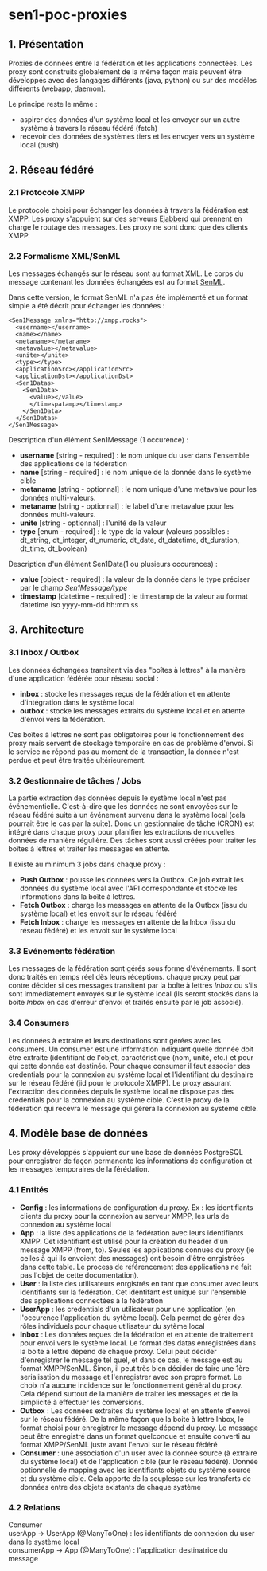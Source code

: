 # sen1-poc-proxies

## 1. Présentation

Proxies de données entre la fédération et les applications connectées. Les proxy
sont construits globalement de la même façon mais peuvent être développés avec des
langages différents (java, python) ou sur des modèles différents (webapp, daemon).

Le principe reste le même :
- aspirer des données d'un système local  et les envoyer sur un autre système à
travers le réseau fédéré (fetch)
- recevoir des données de systèmes tiers et les envoyer vers un système local (push)

## 2. Réseau fédéré

### 2.1 Protocole XMPP

Le protocole choisi pour échanger les données à travers la fédération est XMPP.
Les proxy s'appuient sur des serveurs [Ejabberd](https://www.ejabberd.im/) qui
prennent en charge le routage des messages. Les proxy ne sont donc que des clients
XMPP.

### 2.2 Formalisme XML/SenML

Les messages échangés sur le réseau sont au format XML. Le corps du message
contenant les données échangées est au format [SenML](https://tools.ietf.org/html/draft-ietf-core-senml-16).

Dans cette version, le format SenML n'a pas été implémenté et un format simple a
été décrit pour échanger les données :

    <Sen1Message xmlns="http://xmpp.rocks">
      <username></username>
      <name></name>
      <metaname></metaname>
      <metavalue></metavalue>
      <unite></unite>
      <type></type>
      <applicationSrc></applicationSrc>
      <applicationDst></applicationDst>
      <Sen1Datas>
        <Sen1Data>
          <value></value>
          </timespatamp></timestamp>
        </Sen1Data>
      </Sen1Datas>
    </Sen1Message>

Description d'un élément Sen1Message (1 occurence) :

- **username** [string - required] : le nom unique du user dans l'ensemble des applications de la fédération
- **name** [string - required] : le nom unique de la donnée dans le système cible
- **metaname** [string - optionnal] : le nom unique d'une metavalue pour les données multi-valeurs. 
- **metaname** [string - optionnal] : le label d'une metavalue pour les données multi-valeurs. 
- **unite** [string - optionnal] : l'unité de la valeur
- **type** [enum - required] : le type de la valeur (valeurs possibles : dt_string,
dt_integer, dt_numeric, dt_date, dt_datetime, dt_duration, dt_time, dt_boolean)

Description d'un élément Sen1Data(1 ou plusieurs occurences) :

- **value** [object - required] : la valeur de la donnée dans le type préciser par le champ _Sen1Message/type_
- **timestamp** [datetime - required] : le timestamp de la valeur au format datetime iso
yyyy-mm-dd hh:mm:ss

## 3. Architecture

### 3.1 Inbox / Outbox

Les données échangées transitent via des "boîtes à lettres" à la manière d'une
application fédérée pour réseau social :
- **inbox** : stocke les messages reçus de la fédération et en attente d'intégration
dans le système local
- **outbox** : stocke les messages extraits du système local et en attente d'envoi
vers la fédération.

Ces boîtes à lettres ne sont pas obligatoires pour le fonctionnement des proxy
mais servent de stockage temporaire en cas de problème d'envoi. Si le service ne
répond pas au moment de la transaction, la donnée n'est perdue et peut être traitée
ultérieurement.

### 3.2 Gestionnaire de tâches / Jobs

La partie extraction des données depuis le système local n'est pas événementielle.
C'est-à-dire que les données ne sont envoyées sur le réseau fédéré suite à un événement
survenu dans le système local (cela pourrait être le cas par la suite). Donc un
gestionnaire de tâche (CRON) est intégré dans chaque proxy pour planifier les extractions
de nouvelles données de manière régulière. Des tâches sont aussi créées pour traiter
les boîtes à lettres et traiter les messages en attente.

Il existe au minimum 3 jobs dans chaque proxy :
- **Push Outbox** : pousse les données vers la Outbox. Ce job extrait les données du
système local avec l'API correspondante et stocke les informations dans la boîte 
à lettres.
- **Fetch Outbox** : charge les messages en attente de la Outbox (issu du système local)
et les envoit sur le réseau fédéré
- **Fetch Inbox** : charge les messages en attente de la Inbox (issu du réseau fédéré)
et les envoit sur le système local

### 3.3 Evénements fédération

Les messages de la fédération sont gérés sous forme d'événements. Il sont donc
traités en temps réel dès leurs réceptions. chaque proxy peut par contre décider
si ces messages transitent par la boîte à lettres _Inbox_ ou s'ils sont immédiatement
envoyés sur le système local (ils seront stockés dans la boîte _Inbox_ en cas 
d'erreur d'envoi et traités ensuite par le job associé).

### 3.4 Consumers

Les données à extraire et leurs destinations sont gérées avec les consumers. Un
consumer est une information indiquant quelle donnée doit être extraite (identifiant
de l'objet, caractéristique (nom, unité, etc.) et pour qui cette donnée est destinée.
Pour chaque consumer il faut associer des credentials pour la connexion au système local
et l'identifiant du destinaire sur le réseau fédéré (jid pour le protocole XMPP).
Le proxy assurant l'extraction des données depuis le système local ne dispose pas
des credentials pour la connexion au système cible. C'est le proxy de la fédération
qui recevra le message qui gèrera la connexion au système cible.

## 4. Modèle base de données

Les proxy développés s'appuient sur une base de données PostgreSQL pour enregistrer
de façon permanente les informations de configuration et les messages temporaires
de la férédation.

### 4.1 Entités

- **Config** : les informations de configuration du proxy. Ex : les identifiants 
clients du proxy pour la connexion au serveur XMPP, les urls de connexion au
système local
- **App** : la liste des applications de la fédération avec leurs identifiants XMPP.
Cet identifiant est utilisé pour la création du header d'un message XMPP (from, to).
Seules les applications connues du proxy (ie celles à qui ils envoient des messages)
ont besoin d'être enrgistrées dans cette table. Le process de référencement des
applications ne fait pas l'objet de cette documentation).
- **User** : la liste des utilisateurs enrgistrés en tant que consumer avec leurs
identifiants sur la fédération. Cet identifant est unique sur l'ensemble des
applications connectées à la fédération
- **UserApp** : les credentials d'un utilisateur pour une application (en l'occurence
l'application du sytème local). Cela permet de gérer des rôles individuels pour
chaque utilisateur du sytème local
- **Inbox** : Les données reçues de la fédération et en attente de traitement pour 
envoi vers le système local. Le format des datas enregistrées dans la boite à lettre
dépend de chaque proxy. Celui peut décider d'enregistrer le message tel quel,
et dans ce cas, le message est au format XMPP/SenML. Sinon, il peut très bien décider
de faire une 1ère serialisation du message et l'enregistrer avec son propre format.
Le choix n'a aucune incidence sur le fonctionnement général du proxy. Cela dépend
surtout de la manière de traiter les messages et de la simplicité à effectuer les
conversions.
- **Outbox** : Les données extraites du système local et en attente d'envoi sur le
réseau fédéré. De la même façon que la boite à lettre Inbox, le format choisi pour
enregistrer le message dépend du proxy. Le message peut être enregistré dans un 
format quelconque et ensuite converti au format XMPP/SenML juste avant l'envoi sur
le réseau fédéré
- **Consumer** : une association d'un user avec la donnée source (à extraire du
système local) et de l'application cible (sur le réseau fédéré). Donnée optionnelle
de mapping avec les identifiants objets du système source et du système cible.
Cela apporte de la souplesse sur les transferts de données entre des objets existants
de chaque système

### 4.2 Relations

Consumer  
    userApp -> UserApp (@ManyToOne) : les identifiants de connexion du user dans le système
  		local  
    consumerApp -> App (@ManyToOne) : l'application destinatrice du message

